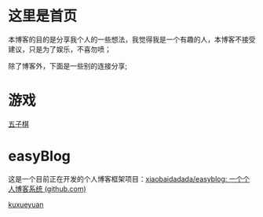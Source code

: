 # 这里是首页

本博客的目的是分享我个人的一些想法，我觉得我是一个有趣的人，本博客不接受建议，只是为了娱乐，不喜勿喷；

除了博客外，下面是一些别的连接分享;

# 游戏

[五子棋](https://xiaobaidadada.github.io/v1/wzq/wzq.html)

# easyBlog

这是一个目前正在开发的个人博客框架项目：[xiaobaidadada/easyblog: 一个个人博客系统 (github.com)](https://github.com/xiaobaidadada/easyblog)

[kuxueyuan](https://github.com/xiaobaidadada/file/kuxueyuan.js)
